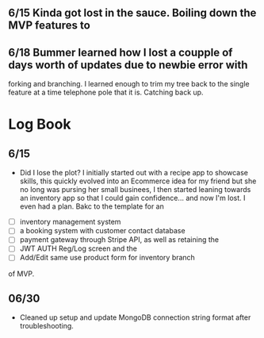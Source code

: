 ## 6/15 Kinda got lost in the sauce. Boiling down the MVP features to 

## 6/18 Bummer learned how I lost a coupple of days worth of updates due to newbie error with 
forking and branching. I learned enough to trim my tree back to the single feature at a time 
telephone pole that it is. Catching back up.

# Log Book

## 6/15
 - Did I lose the plot? I initially started out with a recipe app to showcase skills, this quickly evolved into
 an Ecommerce idea for my friend but she no long was pursing her small businees, I then started leaning towards
 an inventory app so that I could gain confidence... and now I'm lost. I even had a plan. Bakc to the template
 for an 

  -[ ] inventory management system
  -[ ] a booking system with customer contact database
  -[ ] payment gateway through Stripe API,  as well as retaining the 
  -[ ] JWT AUTH Reg/Log screen and the 
  -[ ] Add/Edit same use product form for inventory branch 
  
  of MVP.


  ## 06/30
  - Cleaned up setup and update MongoDB connection string format after troubleshooting.